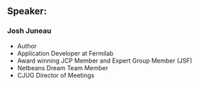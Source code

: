 ## Speaker: 

### Josh Juneau

* Author
* Application Developer at Fermilab
* Award winning JCP Member and Expert Group Member (JSF)
* Netbeans Dream Team Member
* CJUG Director of Meetings

